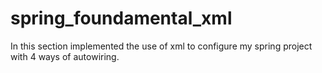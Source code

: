 # spring_foundamental_xml
In this section implemented the use of xml to configure my spring project with 4 ways of autowiring.
